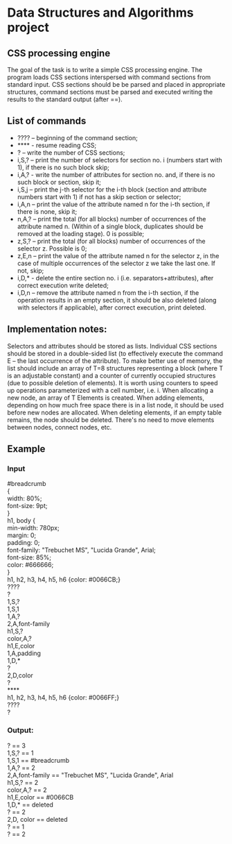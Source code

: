 # Data Structures and Algorithms project
## CSS processing engine
The goal of the task is to write a simple CSS processing engine. The program
loads CSS sections interspersed with command sections from standard input. CSS sections should be
be parsed and placed in appropriate structures, command sections must be parsed and executed
writing the results to the standard output (after ==).
## List of commands
- ???? – beginning of the command section;
- **** - resume reading CSS;
- ? – write the number of CSS sections;
- i,S,? – print the number of selectors for section no. i (numbers start with 1), if there is no such block
skip;
- i,A,? - write the number of attributes for section no. and, if there is no such block or section, skip it;
- i,S,j – print the j-th selector for the i-th block (section and attribute numbers start with 1) if not
has a skip section or selector;
- i,A,n – print the value of the attribute named n for the i-th section, if there is none, skip it;
- n,A,? – print the total (for all blocks) number of occurrences of the attribute named n. (Within
of a single block, duplicates should be removed at the loading stage). 0 is possible;
- z,S,? – print the total (for all blocks) number of occurrences of the selector z. Possible is 0;
- z,E,n – print the value of the attribute named n for the selector z, in the case of multiple occurrences of the selector z
we take the last one. If not, skip;
- i,D,* - delete the entire section no. i (i.e. separators+attributes), after correct execution write deleted;
- i,D,n – remove the attribute named n from the i-th section, if the operation results in an empty section, it should
be also deleted (along with selectors if applicable), after correct execution, print deleted.
## Implementation notes:
Selectors and attributes should be stored as lists.
Individual CSS sections should be stored in a double-sided list (to effectively
execute the command E – the last occurrence of the attribute). To make better use of memory, the list should
include an array of T=8 structures representing a block (where T is an adjustable constant) and a counter of currently occupied structures (due to possible deletion of elements).
It is worth using counters to speed up operations parameterized with a cell number, i.e. i.
When allocating a new node, an array of T Elements is created. When adding elements, depending on
how much free space there is in a list node, it should be used before new nodes are allocated.
When deleting elements, if an empty table remains, the node should be deleted. There's no need to
move elements between nodes, connect nodes, etc.
## Example
### Input
#breadcrumb  
{  
width: 80%;  
font-size: 9pt;  
}  
h1, body {  
min-width: 780px;  
margin: 0;  
padding: 0;  
font-family: "Trebuchet MS", "Lucida Grande", Arial;  
font-size: 85%;  
color: #666666;  
}  
h1, h2, h3, h4, h5, h6 {color: #0066CB;}  
????  
?  
1,S,?  
1,S,1  
1,A,?  
2,A,font-family  
h1,S,?  
color,A,?  
h1,E,color  
1,A,padding  
1,D,*  
?  
2,D,color  
?  
**** <br />
h1, h2, h3, h4, h5, h6 {color: #0066FF;}  
????  
?  
### Output:  
? == 3  
1,S,? == 1  
1,S,1 == #breadcrumb  
1,A,? == 2  
2,A,font-family == "Trebuchet MS", "Lucida Grande", Arial  
h1,S,? == 2  
color,A,? == 2  
h1,E,color == #0066CB  
1,D,* == deleted  
? == 2  
2,D, color == deleted  
? == 1  
? == 2  
